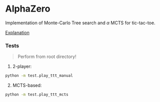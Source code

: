 # AlphaZero

Implementation of Monte-Carlo Tree search and $\alpha$ MCTS for tic-tac-toe.

[Explanation](Model.md)

### Tests
> Perform from root directory!

1. 2-player:
```bash
python -m test.play_ttt_manual
```

2. MCTS-based:
```bash
python -m test.play_ttt_mcts
```